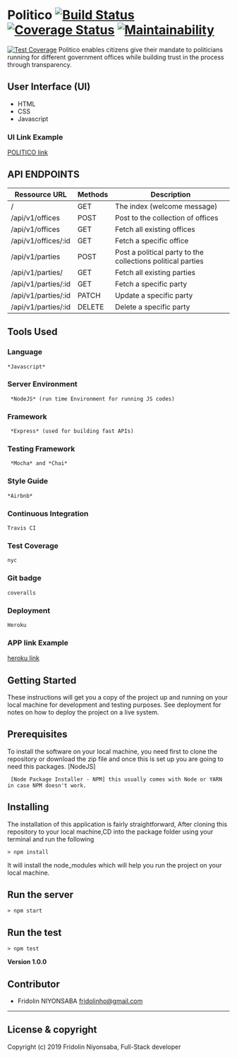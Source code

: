 # Politico [![Build Status](https://travis-ci.org/fridolinho/Politico.svg?branch=develop)](https://travis-ci.org/fridolinho/Politico) [![Coverage Status](https://coveralls.io/repos/github/fridolinho/Politico/badge.svg?branch=develop)](https://coveralls.io/github/fridolinho/Politico?branch=develop) [![Maintainability](https://api.codeclimate.com/v1/badges/c4104dd666dab7844b89/maintainability)](https://codeclimate.com/github/fridolinho/Politico/maintainability)
[![Test Coverage](https://api.codeclimate.com/v1/badges/c4104dd666dab7844b89/test_coverage)](https://codeclimate.com/github/fridolinho/Politico/test_coverage)
Politico enables citizens give their mandate to politicians running for different government offices while building trust in the process through transparency.

## User Interface (UI)
* HTML
* CSS
* Javascript

### UI Link Example
[POLITICO link](https://fridolinho.github.io/Politico/)

## API ENDPOINTS

| Ressource URL | Methods  | Description  |
| ------- | --- | --- |
| / | GET | The index (welcome message) |
| /api/v1/offices | POST | Post to the collection of offices |
| /api/v1/offices | GET | Fetch all existing offices |
| /api/v1/offices/:id | GET | Fetch a specific office |
| /api/v1/parties | POST | Post a political party to the collections political parties |
| /api/v1/parties/ | GET | Fetch all existing parties  |
| /api/v1/parties/:id | GET | Fetch a specific party |
| /api/v1/parties/:id | PATCH | Update a specific party |
| /api/v1/parties/:id | DELETE | Delete a specific party |

## Tools Used

### Language
```
*Javascript*
```
### Server Environment
```
 *NodeJS* (run time Environment for running JS codes)
 ```
### Framework
```
 *Express* (used for building fast APIs)
 ```
### Testing Framework
```
 *Mocha* and *Chai*
 ```
### Style Guide
```
*Airbnb*
```
### Continuous Integration
```
Travis CI
```
### Test Coverage
```
nyc
```
### Git badge
```
coveralls
```
### Deployment
```
Heroku
```
### APP link Example

[heroku link](https://politico-fr.herokuapp.com/)

## Getting Started
These instructions will get you a copy of the project up and running on your local machine for development and testing purposes. See deployment for notes on how to deploy the project on a live system.

## Prerequisites
To install the software on your local machine, you need first to clone the repository or download the zip file and once this is set up you are going to need this packages. [NodeJS]

```
 [Node Package Installer - NPM] this usually comes with Node or YARN in case NPM doesn't work.
```

## Installing
The installation of this application is fairly straightforward, After cloning this repository to your local machine,CD into the package folder using your terminal and run the following

```
> npm install
```

It will install the node_modules which will help you run the project on your local machine.

## Run the server
```
> npm start
```
## Run the test
```
> npm test
```


**Version 1.0.0**

## Contributor
- Fridolin NIYONSABA <fridolinho@gmail.com>

---

## License & copyright
Copyright (c) 2019 Fridolin Niyonsaba, Full-Stack developer
